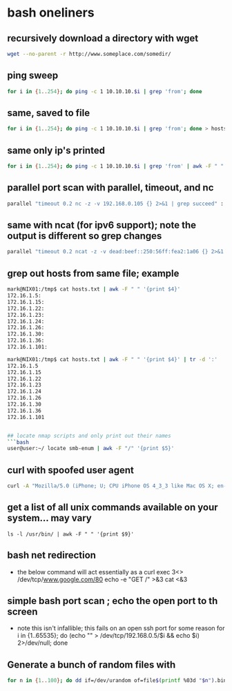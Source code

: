 # bash oneliners
## recursively download a directory with wget
```bash
wget --no-parent -r http://www.someplace.com/somedir/
```

## ping sweep 
```bash
for i in {1..254}; do ping -c 1 10.10.10.$i | grep 'from'; done
```

## same, saved to file
```bash
for i in {1..254}; do ping -c 1 10.10.10.$i | grep 'from'; done > hosts.txt
```

## same only ip's printed
```bash
for i in {1..254}; do ping -c 1 10.10.10.$i | grep 'from' | awk -F " " '{print $4}'; done
```

## parallel port scan with parallel, timeout, and nc
```bash
parallel "timeout 0.2 nc -z -v 192.168.0.105 {} 2>&1 | grep succeed" ::: {1..65535}
```

## same with ncat (for ipv6 support); note the output is different so grep changes
```bash
parallel "timeout 0.2 ncat -z -v dead:beef::250:56ff:fea2:1a06 {} 2>&1 | grep connected" ::: {1..65535}
```

## grep out hosts from same file; example
```bash
mark@NIX01:/tmp$ cat hosts.txt | awk -F " " '{print $4}'
172.16.1.5:
172.16.1.15:
172.16.1.22:
172.16.1.23:
172.16.1.24:
172.16.1.26:
172.16.1.30:
172.16.1.36:
172.16.1.101:

mark@NIX01:/tmp$ cat hosts.txt | awk -F " " '{print $4}' | tr -d ':'
172.16.1.5
172.16.1.15
172.16.1.22
172.16.1.23
172.16.1.24
172.16.1.26
172.16.1.30
172.16.1.36
172.16.1.101


## locate nmap scripts and only print out their names
```bash
user@user:~/ locate smb-enum | awk -F "/" '{print $5}'
```

## curl with spoofed user agent 
```bash
curl -A "Mozilla/5.0 (iPhone; U; CPU iPhone OS 4_3_3 like Mac OS X; en-us) AppleWebKit/533.17.9 (KHTML, like Gecko) Version/5.0.2 Mobile/8J2 Safari/6533.18.5"
```

## get a list of all unix commands available on your system... may vary
```
ls -l /usr/bin/ | awk -F " " '{print $9}'
```

## bash net redirection
- the below command will act essentially as a curl
exec 3<> /dev/tcp/www.google.com/80
echo -e "GET /" >&3
cat <&3

## simple bash port scan ; echo the open port to th screen
- note this isn't infallible; this fails on an open ssh port for some reason
for i in {1..65535}; do (echo "" > /dev/tcp/192.168.0.5/$i && echo $i)  2>/dev/null; done

## Generate a bunch of random files with
```bash
for n in {1..100}; do dd if=/dev/urandom of=file$(printf %03d "$n").bin bs=1 count=$$(1024*1000)) ; done
```

